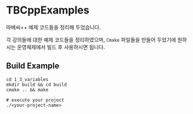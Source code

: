 # TBCppExamples

따베씨++ 예제 코드들을 정리해 두었습니다.

각 강의들에 대한 예제 코드들을 정리하였으며, `Cmake` 파일들을 만들어 두었기에 원하시는 운영체제에서 빌드 후 사용하시면 됩니다.

## Build Example

```
cd 1_3_variables
mkdir build && cd build
cmake .. && make

# execute your project
./<your-project-name>
```

